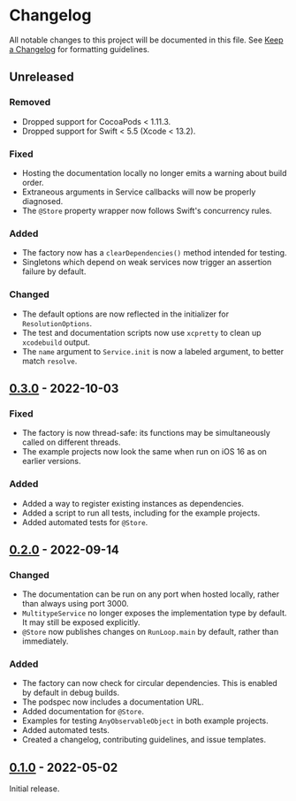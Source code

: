 # Changelog

All notable changes to this project will be documented in this file. See [Keep a Changelog] for
formatting guidelines.

## Unreleased

### Removed

- Dropped support for CocoaPods &lt; 1.11.3.
- Dropped support for Swift &lt; 5.5 (Xcode &lt; 13.2).

### Fixed

- Hosting the documentation locally no longer emits a warning about build order.
- Extraneous arguments in Service callbacks will now be properly diagnosed.
- The `@Store` property wrapper now follows Swift's concurrency rules.

### Added

- The factory now has a `clearDependencies()` method intended for testing.
- Singletons which depend on weak services now trigger an assertion failure by default.

### Changed

- The default options are now reflected in the initializer for `ResolutionOptions`.
- The test and documentation scripts now use `xcpretty` to clean up `xcodebuild` output.
- The `name` argument to `Service.init` is now a labeled argument, to better match `resolve`.

## [0.3.0] - 2022-10-03

### Fixed

- The factory is now thread-safe: its functions may be simultaneously called on different threads.
- The example projects now look the same when run on iOS 16 as on earlier versions.

### Added

- Added a way to register existing instances as dependencies.
- Added a script to run all tests, including for the example projects.
- Added automated tests for `@Store`.

## [0.2.0] - 2022-09-14

### Changed

- The documentation can be run on any port when hosted locally, rather than always using port 3000.
- `MultitypeService` no longer exposes the implementation type by default. It may still be exposed
  explicitly.
- `@Store` now publishes changes on `RunLoop.main` by default, rather than immediately.

### Added

- The factory can now check for circular dependencies. This is enabled by default in debug builds.
- The podspec now includes a documentation URL.
- Added documentation for `@Store`.
- Examples for testing `AnyObservableObject` in both example projects.
- Added automated tests.
- Created a changelog, contributing guidelines, and issue templates.

## [0.1.0] - 2022-05-02

Initial release.

[Keep a Changelog]: https://keepachangelog.com/en
[0.1.0]: https://github.com/Tiny-Home-Consulting/Dependiject/tree/0.1.0
[0.2.0]: https://github.com/Tiny-Home-Consulting/Dependiject/tree/0.2.0
[0.3.0]: https://github.com/Tiny-Home-Consulting/Dependiject/tree/0.3.0
